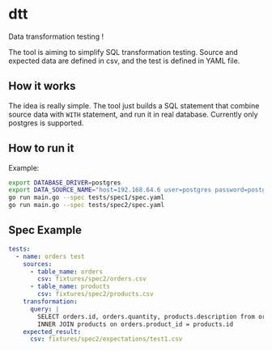 # dtt
Data transformation testing !

The tool is aiming to simplify SQL transformation testing. Source and expected data are defined in csv, and the test is defined in YAML file.

## How it works

The idea is really simple. The tool just builds a SQL statement that combine source data with `WITH` statement, and run it in real database. Currently only postgres is supported.

## How to run it

Example:

```bash
export DATABASE_DRIVER=postgres
export DATA_SOURCE_NAME="host=192.168.64.6 user=postgres password=postgres dbname=postgres sslmode=disable"
go run main.go --spec tests/spec1/spec.yaml
go run main.go --spec tests/spec2/spec.yaml
```

## Spec Example

```yaml
tests:
  - name: orders test
    sources:
      - table_name: orders
        csv: fixtures/spec2/orders.csv
      - table_name: products
        csv: fixtures/spec2/products.csv
    transformation:
      query: | 
        SELECT orders.id, orders.quantity, products.description from orders
        INNER JOIN products on orders.product_id = products.id
    expected_result:
      csv: fixtures/spec2/expectations/test1.csv
```

